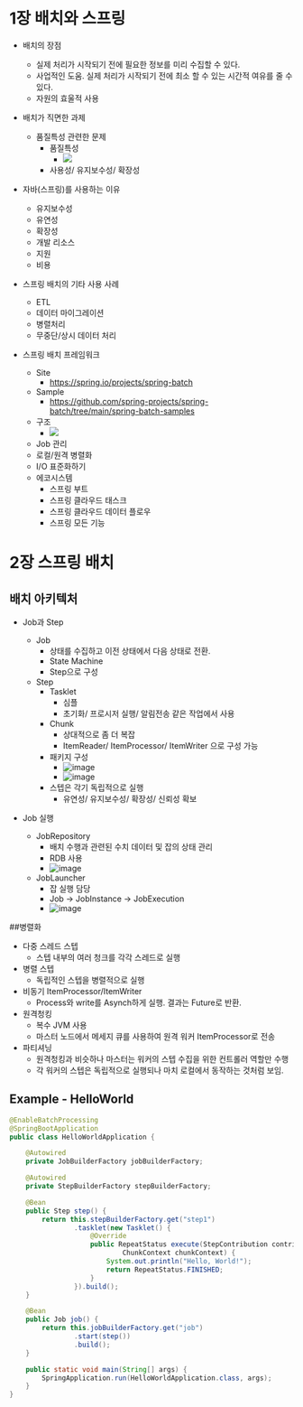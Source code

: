 # 1장 배치와 스프링


- 배치의 장점
  - 실제 처리가 시작되기 전에 필요한 정보를 미리 수집할 수 있다.
  - 사업적인 도움. 실제 처리가 시작되기 전에 최소 할 수 있는 시간적 여유를 줄 수 있다.
  - 자원의 효울적 사용


- 배치가 직면한 과제
  - 품질특성 관련한 문제
    - 품질특성      
      - ![](http://www.kcl.re.kr/site/inc/thumbnail/imgload?path=SEditorImage/20211/&filename=20210113092117820.png)
    - 사용성/ 유지보수성/ 확장성


- 자바(스프링)를 사용하는 이유
  - 유지보수성 
  - 유연성 
  - 확장성
  - 개발 리소스
  - 지원
  - 비용

- 스프링 배치의 기타 사용 사례
  - ETL
  - 데이터 마이그레이션
  - 병렬처리
  - 무중단/상시 데이터 처리

- 스프링 배치 프레임워크
  - Site
    - https://spring.io/projects/spring-batch
  - Sample
    - https://github.com/spring-projects/spring-batch/tree/main/spring-batch-samples 
  - 구조
    - ![](https://docs.spring.io/spring-batch/docs/4.3.x/reference/html/images/spring-batch-layers.png)  
  - Job 관리
  - 로컬/원격 병렬화
  - I/O 표준화하기
  - 에코시스템
    - 스프링 부트
    - 스프링 클라우드 태스크
    - 스프링 클라우드 데이터 플로우
    - 스프링 모든 기능



# 2장 스프링 배치


## 배치 아키텍처
  - Job과 Step
    - Job
      - 상태를 수집하고 이전 상태에서 다음 상태로 전환.
      - State Machine
      - Step으로 구성
    - Step
      - Tasklet
        - 심플
        - 초기화/ 프로시저 실행/ 알림전송 같은 작업에서 사용
      - Chunk
        - 상대적으로 좀 더 복잡
        - ItemReader/ ItemProcessor/ ItemWriter 으로 구성 가능
      - 패키지 구성
        - ![image](https://user-images.githubusercontent.com/6725753/130740658-60dbc1f0-2251-4b8a-8598-9f8fa4cc1fb2.png)
        - ![image](https://user-images.githubusercontent.com/6725753/130754383-6e4eb525-f128-4ace-b795-fc0809dffa56.png)
      - 스텝은 각기 독립적으로 실행
        - 유연성/ 유지보수성/ 확장성/ 신뢰성 확보

  - Job 실행
    - JobRepository
      - 배치 수행과 관련된 수치 데이터 및 잡의 상태 관리
      - RDB 사용
      - ![image](https://user-images.githubusercontent.com/6725753/130741289-455685ad-b6be-4578-af1b-f8a3758471c2.png)
    - JobLauncher
      - 잡 실행 담당
      - Job -> JobInstance -> JobExecution
      - ![image](https://user-images.githubusercontent.com/6725753/130741634-39201b3b-3326-4823-915a-6718868f7694.png)

 ##병렬화
- 다중 스레드 스텝
  - 스텝 내부의 여러 청크를 각각 스레드로 실행
- 병렬 스텝
  - 독립적인 스텝을 병렬적으로 실행
- 비동기 ItemProcessor/ItemWriter
  - Process와 write를 Asynch하게 실행. 결과는 Future로 반환.
- 원격청킹
  - 복수 JVM 사용
  - 마스터 노드에서 메세지 큐를 사용하여 원격 워커 ItemProcessor로 전송
- 파티셔닝
  - 원격청킹과 비슷하나 마스터는 워커의 스텝 수집을 위한 컨트롤러 역할만 수행
  - 각 워커의 스텝은 독립적으로 실행되나 마치 로컬에서 동작하는 것처럼 보임.


## Example - HelloWorld

```java
@EnableBatchProcessing
@SpringBootApplication
public class HelloWorldApplication {

	@Autowired
	private JobBuilderFactory jobBuilderFactory;

	@Autowired
	private StepBuilderFactory stepBuilderFactory;

	@Bean
	public Step step() {
		return this.stepBuilderFactory.get("step1")
				.tasklet(new Tasklet() {
					@Override
					public RepeatStatus execute(StepContribution contribution,
							ChunkContext chunkContext) {
						System.out.println("Hello, World!");
						return RepeatStatus.FINISHED;
					}
				}).build();
	}

	@Bean
	public Job job() {
		return this.jobBuilderFactory.get("job")
				.start(step())
				.build();
	}

	public static void main(String[] args) {
		SpringApplication.run(HelloWorldApplication.class, args);
	}
}

```





















